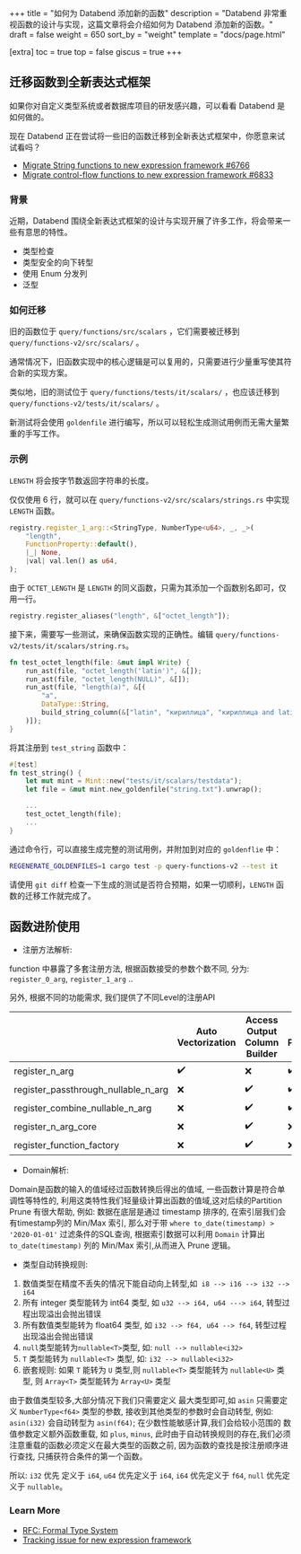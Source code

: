 +++
title = "如何为 Databend 添加新的函数"
description = "Databend 非常重视函数的设计与实现，这篇文章将会介绍如何为 Databend 添加新的函数。"
draft = false
weight = 650
sort_by = "weight"
template = "docs/page.html"

[extra]
toc = true
top = false
giscus = true
+++


## 迁移函数到全新表达式框架

如果你对自定义类型系统或者数据库项目的研发感兴趣，可以看看 Databend 是如何做的。

现在 Databend 正在尝试将一些旧的函数迁移到全新表达式框架中，你愿意来试试看吗？

- [Migrate String functions to new expression framework #6766](https://github.com/datafuselabs/databend/issues/6766)
- [Migrate control-flow functions to new expression framework #6833 ](https://github.com/datafuselabs/databend/issues/6833)

### 背景

近期，Databend 围绕全新表达式框架的设计与实现开展了许多工作，将会带来一些有意思的特性。

- 类型检查
- 类型安全的向下转型
- 使用 Enum 分发列
- 泛型

### 如何迁移

旧的函数位于 `query/functions/src/scalars` ，它们需要被迁移到 `query/functions-v2/src/scalars/` 。

通常情况下，旧函数实现中的核心逻辑是可以复用的，只需要进行少量重写使其符合新的实现方案。

类似地，旧的测试位于 `query/functions/tests/it/scalars/` ，也应该迁移到 `query/functions-v2/tests/it/scalars/` 。

新测试将会使用 `goldenfile` 进行编写，所以可以轻松生成测试用例而无需大量繁重的手写工作。

### 示例

`LENGTH` 将会按字节数返回字符串的长度。

仅仅使用 6 行，就可以在 `query/functions-v2/src/scalars/strings.rs` 中实现 `LENGTH` 函数。

```rust
registry.register_1_arg::<StringType, NumberType<u64>, _, _>(
    "length",
    FunctionProperty::default(),
    |_| None,
    |val| val.len() as u64,
);
```

由于 `OCTET_LENGTH` 是 `LENGTH` 的同义函数，只需为其添加一个函数别名即可，仅用一行。

```rust
registry.register_aliases("length", &["octet_length"]);
```

接下来，需要写一些测试，来确保函数实现的正确性。编辑 `query/functions-v2/tests/it/scalars/string.rs`。

```rust
fn test_octet_length(file: &mut impl Write) {
    run_ast(file, "octet_length('latin')", &[]);
    run_ast(file, "octet_length(NULL)", &[]);
    run_ast(file, "length(a)", &[(
        "a",
        DataType::String,
        build_string_column(&["latin", "кириллица", "кириллица and latin"]),
    )]);
}
```

将其注册到 `test_string` 函数中：

```rust
#[test]
fn test_string() {
    let mut mint = Mint::new("tests/it/scalars/testdata");
    let file = &mut mint.new_goldenfile("string.txt").unwrap();

    ...
    test_octet_length(file);
    ...
}
```

通过命令行，可以直接生成完整的测试用例，并附加到对应的 `goldenflie` 中：

```bash
REGENERATE_GOLDENFILES=1 cargo test -p query-functions-v2 --test it
```

请使用 `git diff` 检查一下生成的测试是否符合预期，如果一切顺利，`LENGTH` 函数的迁移工作就完成了。

## 函数进阶使用

-  注册方法解析:

function 中暴露了多套注册方法, 根据函数接受的参数个数不同, 分为: `register_0_arg`, `register_1_arg` ..

另外, 根据不同的功能需求, 我们提供了不同Level的注册API

|                                     | Auto Vectorization | Access Output Column Builder | Auto Null Passthrough | Auto Combine Null | Auto Downcast | Throw Runtime Error | Varidic | Tuple |
| ----------------------------------- | -- | -- | -- | -- | -- | -- | -- | -- |
| register_n_arg                      | ✔️ | ❌ | ✔️ | ❌ | ✔️ | ❌ | ❌ | ❌ |
| register_passthrough_nullable_n_arg | ❌ | ✔️ | ✔️ | ❌ | ✔️ | ✔️ | ❌ | ❌ |
| register_combine_nullable_n_arg     | ❌ | ✔️ | ✔️ | ✔️ | ✔️ | ✔️ | ❌ | ❌ |
| register_n_arg_core                 | ❌ | ✔️ | ❌ | ❌ | ✔️ | ✔️ | ❌ | ❌ |
| register_function_factory           | ❌ | ✔️ | ❌ | ❌ | ❌ | ✔️ | ✔️ | ✔️ |

-  Domain解析:

Domain是函数的输入的值域经过函数转换后得出的值域, 一些函数计算是符合单调性等特性的, 利用这类特性我们轻量级计算出函数的值域,这对后续的Partition Prune 有很大帮助, 例如: 数据在底层是通过 timestamp 排序的, 在索引层我们会有timestamp列的 Min/Max 索引, 那么对于带 `where to_date(timestamp) > '2020-01-01'` 过滤条件的SQL查询, 根据索引数据可以利用 `Domain` 计算出 `to_date(timestamp)` 列的 Min/Max 索引,从而进入 Prune 逻辑。


- 类型自动转换规则:

1. 数值类型在精度不丢失的情况下能自动向上转型,如` i8 --> i16 --> i32 --> i64`
2. 所有 integer 类型能转为 int64 类型, 如 `u32 --> i64, u64 ---> i64`, 转型过程出现溢出会抛出错误
3. 所有数值类型能转为 float64 类型, 如 `i32 --> f64, u64 --> f64`, 转型过程出现溢出会抛出错误
4. `null`类型能转为`nullable<T>`类型, 如: `null --> nullable<i32>`
5. `T` 类型能转为 `nullable<T>` 类型, 如: `i32 --> nullable<i32>`
6. 嵌套规则: 如果 `T` 能转为 `U` 类型,则 `nullable<T>` 类型能转为 `nullable<U>` 类型, 则 `Array<T>` 类型能转为 `Array<U>` 类型


由于数值类型较多,大部分情况下我们只需要定义 最大类型即可,如 `asin` 只需要定义 `NumberType<f64>` 类型的参数, 接收到其他类型的参数时会自动转型, 例如: `asin(i32)` 会自动转型为 `asin(f64)`; 在少数性能敏感计算,我们会给较小范围的 数值参数定义额外函数重载, 如 `plus`, `minus`, 此时由于自动转换规则的存在,我们必须注意重载的函数必须定义在最大类型的函数之前, 因为函数的查找是按注册顺序进行查找, 只捕获符合条件的第一个函数。

所以:  `i32` 优先 定义于 `i64`, `u64` 优先定义于 `i64`, `i64` 优先定义于 `f64`, `null` 优先定义于 `nullable`。

### Learn More

- [RFC: Formal Type System](https://github.com/datafuselabs/databend/discussions/5438)
- [Tracking issue for new expression framework](https://github.com/datafuselabs/databend/issues/6547)

